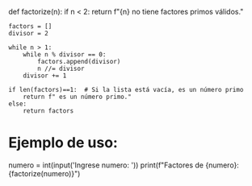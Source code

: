 def factorize(n):
    if n < 2:
        return f"{n} no tiene factores primos válidos."

    factors = []
    divisor = 2

    while n > 1:
        while n % divisor == 0:
            factors.append(divisor)
            n //= divisor
        divisor += 1

    if len(factors)==1:  # Si la lista está vacía, es un número primo
        return f" es un número primo."
    else:
        return factors


# Ejemplo de uso:
numero = int(input('Ingrese numero: '))
print(f"Factores de {numero}: {factorize(numero)}")
